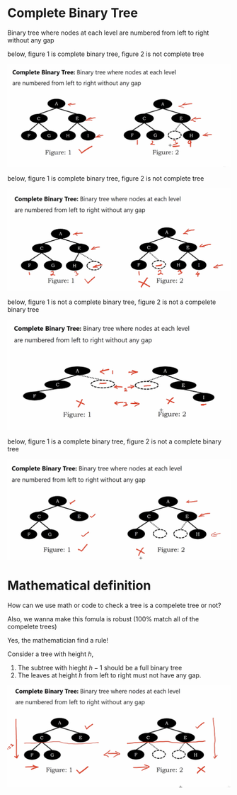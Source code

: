 # Complete Binary Tree

Binary tree where nodes at each level are numbered from left to right without any gap

below, figure 1 is complete binary tree, figure 2 is not complete tree

<img src='../assets/153_1.png'></img>

below, figure 1 is complete binary tree, figure 2 is not complete tree

<img src='../assets/153_2.png'></img>

below, figure 1 is not a complete binary tree, figure 2 is not a compelete binary tree

<img src='../assets/153_3.png'></img>

below, figure 1 is a complete binary tree, figure 2 is not a complete binary tree

<img src='../assets/153_4.png'></img>

# Mathematical definition

How can we use math or code to check a tree is a compelete tree or not?

Also, we wanna make this fomula is robust (100%  match all of the compelete trees)

Yes, the mathematician find a rule!

Consider a tree with height $h$, 

1. The subtree with hieght $h-1$ should be a full binary tree
2. The leaves at height $h$ from left to right must not have any gap.

<img src='../assets/153_5.png'></img>
